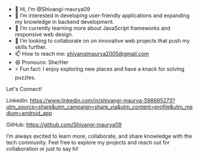 - 👋 Hi, I’m @Shivangi-maurya09
- 👀 I’m interested in developing user-friendly applications and expanding my knowledge in backend development.
- 🌱 I’m currently learning  more about JavaScript frameworks and responsive web design.
- 💞️ I’m looking to collaborate on on innovative web projects that push my skills further.
- 📫 How to reach me:  shivangimaurya2005@gmail.com
- 😄 Pronouns: She/Her
- ⚡ Fun fact: I enjoy exploring new places and have a knack for solving puzzles.

Let's Connect!

LinkedIn: https://www.linkedin.com/in/shivangi-maurya-598695273?utm_source=share&utm_campaign=share_via&utm_content=profile&utm_medium=android_app

GitHub: https://github.com/Shivangi-maurya09

I’m always excited to learn more, collaborate, and share knowledge with the tech community. Feel free to explore my projects and reach out for collaboration or just to say hi!
